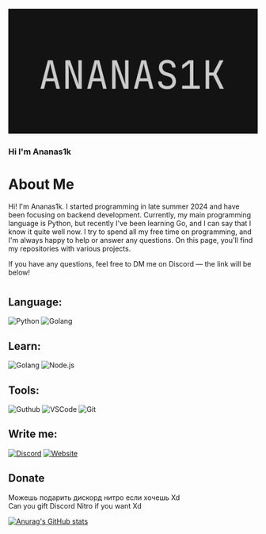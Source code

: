 ![Header](https://github.com/Ananas1kexe/Ananas1kexe/blob/main/assets/img1.png)

### Hi I'm Ananas1k 

# About Me

Hi! I'm Ananas1k.
I started programming in late summer 2024 and have been focusing on backend development. Currently, my main programming language is Python, but recently I've been learning Go, and I can say that I know it quite well now.
I try to spend all my free time on programming, and I'm always happy to help or answer any questions.
On this page, you'll find my repositories with various projects.

If you have any questions, feel free to DM me on Discord — the link will be below!

#


## Language:
![Python](https://img.shields.io/badge/-Python-090909?style=for-the-badge&logo=python)
![Golang](https://img.shields.io/badge/-Golang-090909?style=for-the-badge&logo=go)

## Learn:
![Golang](https://img.shields.io/badge/-Golang-090909?style=for-the-badge&logo=go)
![Node.js](https://img.shields.io/badge/Node.js-339933?style=for-the-badge&logo=node.js&logoColor=white)

## Tools:
![Guthub](https://img.shields.io/badge/-Guthub-090909?style=for-the-badge&logo=github)
![VSCode](https://img.shields.io/badge/-VSCode-090909?style=for-the-badge&logo=visualstudiocode)
![Git](https://img.shields.io/badge/-Git-090909?style=for-the-badge&logo=git)

## Write me:

[![Discord](https://img.shields.io/badge/-Discord-090909?style=for-the-badge&logo=Discord)](https://discord.com/users/1232238825934163989)
[![Website](https://img.shields.io/badge/-Website-090909?style=for-the-badge&logo=)](https://ananas1k.vercel.app)


## Donate
Можешь подарить дискорд нитро если хочешь Xd\
Can you gift Discord Nitro if you want Xd


[![Anurag's GitHub stats](https://github-readme-stats.vercel.app/api?username=ananas1kexe&show_icons=true&bg_color=090909&title_color=FFFFFF&text_color=FFFFFF)](https://github.com/anuraghazra/github-readme-stats)
